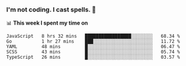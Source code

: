 ### I'm not coding. I cast spells. 🎩

📊 **This week I spent my time on**
<!--START_SECTION:waka-->
```text
JavaScript   8 hrs 32 mins   █████████████████░░░░░░░░   68.34 % 
Go           1 hr 27 mins    ███░░░░░░░░░░░░░░░░░░░░░░   11.72 % 
YAML         48 mins         █░░░░░░░░░░░░░░░░░░░░░░░░   06.47 % 
SCSS         43 mins         █░░░░░░░░░░░░░░░░░░░░░░░░   05.74 % 
TypeScript   26 mins         █░░░░░░░░░░░░░░░░░░░░░░░░   03.57 %
```
<!--END_SECTION:waka-->
